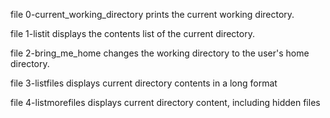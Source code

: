 file 0-current_working_directory prints the current working directory.

file 1-listit displays the contents list of the current directory.

file 2-bring_me_home changes the working directory to the user's home directory.

file 3-listfiles displays current directory contents in a long format

file 4-listmorefiles displays  current directory content, including hidden files


